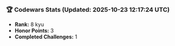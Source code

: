 ### 🏆 Codewars Stats (Updated: 2025-10-23 12:17:24 UTC)

- **Rank:** 8 kyu
- **Honor Points:** 3
- **Completed Challenges:** 1
